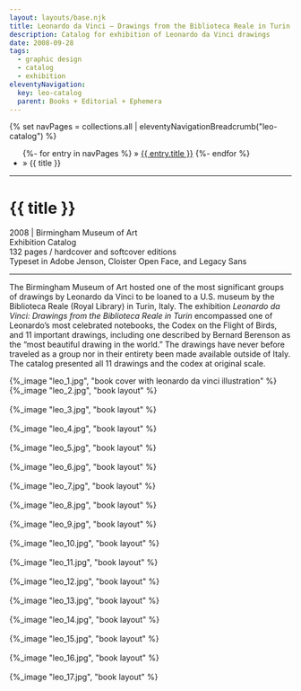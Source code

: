 ```yaml
---
layout: layouts/base.njk
title: Leonardo da Vinci – Drawings from the Biblioteca Reale in Turin
description: Catalog for exhibition of Leonardo da Vinci drawings
date: 2008-09-28
tags:
  - graphic design
  - catalog
  - exhibition
eleventyNavigation:
  key: leo-catalog
  parent: Books + Editorial + Ephemera
---
```


<div class="container">
  <div class="row">
    <div class="col">
  		{% set navPages = collections.all | eleventyNavigationBreadcrumb("leo-catalog") %}
	  	<ul class="post-breadcrumb">
		      {%- for entry in navPages %}
			  <li{% if entry.url == page.url %} class="active-breadcrumb"{% endif %}> » <a href="{{ entry.url }}">{{ entry.title }}</a></li>
  			  {%- endfor %}
	    	<li><active-breadcrumb>» {{ title }}</active-breadcrumb></li>
			</ul>
    </div>
  </div>
  <hr>
  <div class="row"></div>
	<div class="row">
		<div class="col">
			<h1>{{ title }}</h1>
			<figcaption>2008 | Birmingham Museum of Art</figcaption>
			<figcaption>Exhibition Catalog</br>132 pages / hardcover and softcover editions</br>Typeset in Adobe Jenson, Cloister Open Face, and Legacy Sans</figcaption>
            <hr>
		    	<p>The Birmingham Museum of Art hosted one of the most significant groups of drawings by Leonardo da Vinci to be loaned to a U.S. museum by the Biblioteca Reale (Royal Library) in Turin, Italy. The exhibition <em>Leonardo da Vinci: Drawings from the Biblioteca Reale in Turin</em> encompassed one of Leonardo’s most celebrated notebooks, the Codex on the Flight of Birds, and 11 important drawings, including one described by Bernard Berenson as the “most beautiful drawing in the world.” The drawings have never before traveled as a group nor in their entirety been made available outside of Italy. The catalog presented all 11 drawings and the codex at original scale.</p>
		</div>
		<div class="col-12 col-12-md col-1-lg"></div>
    	<div class="col">
			{%_image "leo_1.jpg", "book cover with leonardo da vinci illustration" %}
		</div>
	</div>
	<div class="row">
		<div class="col">
            {%_image "leo_2.jpg", "book layout" %}
        </br></br>
            {%_image "leo_3.jpg", "book layout" %}
        </br></br>
            {%_image "leo_4.jpg", "book layout" %}
        </br></br>
            {%_image "leo_5.jpg", "book layout" %}
        </br></br>
            {%_image "leo_6.jpg", "book layout" %}
        </br></br>
            {%_image "leo_7.jpg", "book layout" %}
        </br></br>
            {%_image "leo_8.jpg", "book layout" %}
        </br></br>
            {%_image "leo_9.jpg", "book layout" %}
        </br></br>
            {%_image "leo_10.jpg", "book layout" %}
        </br></br>
            {%_image "leo_11.jpg", "book layout" %}
        </br></br>
            {%_image "leo_12.jpg", "book layout" %}
        </br></br>
            {%_image "leo_13.jpg", "book layout" %}
        </br></br>
            {%_image "leo_14.jpg", "book layout" %}
        </br></br>
            {%_image "leo_15.jpg", "book layout" %}
        </br></br>
            {%_image "leo_16.jpg", "book layout" %}
        </br></br>
            {%_image "leo_17.jpg", "book layout" %}
  	</div>
</div>